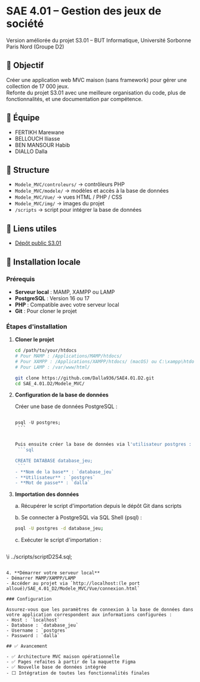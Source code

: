 # SAE 4.01 – Gestion des jeux de société

Version améliorée du projet S3.01 – BUT Informatique, Université Sorbonne Paris Nord (Groupe D2)

## 🎯 Objectif

Créer une application web MVC maison (sans framework) pour gérer une collection de 17 000 jeux.  
Refonte du projet S3.01 avec une meilleure organisation du code, plus de fonctionnalités, et une documentation par compétence.

## 👥 Équipe

- FERTIKH Marewane
- BELLOUCH Iliasse
- BEN MANSOUR Habib
- DIALLO Dalla

## 📁 Structure

- `Modele_MVC/controleurs/` → contrôleurs PHP
- `Modele_MVC/modele/` → modèles et accès à la base de données
- `Modele_MVC/Vue/` → vues HTML / PHP / CSS
- `Modele_MVC/img/` → images du projet
- `/scripts` → script pour intégrer la base de données 


## 🔗 Liens utiles

- [Dépôt public S3.01](https://github.com/marewane-fertikh/SAE_4.01_D2_Public)

## 🚀 Installation locale

### Prérequis

- **Serveur local** : MAMP, XAMPP ou LAMP
- **PostgreSQL** : Version 16 ou 17
- **PHP** : Compatible avec votre serveur local
- **Git** : Pour cloner le projet

### Étapes d'installation

1. **Cloner le projet**
   ```bash
   cd /path/to/your/htdocs
   # Pour MAMP : /Applications/MAMP/htdocs/
   # Pour XAMPP : /Applications/XAMPP/htdocs/ (macOS) ou C:\xampp\htdocs\ (Windows)
   # Pour LAMP : /var/www/html/
   
   git clone https://github.com/Dalla936/SAE4.01.D2.git
   cd SAE_4.01.D2/Modele_MVC/
   ```

2. **Configuration de la base de données**
   
   Créer une base de données PostgreSQL :
      ```sql

    psql -U postgres;
       ```


    Puis ensuite créer la base de données via l'utilisateur postgres : 
       ```sql

    CREATE DATABASE database_jeu;
       ```
   - **Nom de la base** : `database_jeu`
   - **Utilisateur** : `postgres`
   - **Mot de passe** : `dalla`

3. **Importation des données**
   
   a. Récupérer le script d'importation depuis le dépôt Git dans scripts
   
   b. Se connecter à PostgreSQL via SQL Shell (psql) :
   ```bash
   psql -U postgres -d database_jeu;
   ```
   
   c. Exécuter le script d'importation :
   ```sql
\i ../scripts/scriptD2S4.sql;
   ```

4. **Démarrer votre serveur local**
   - Démarrer MAMP/XAMPP/LAMP
   - Accéder au projet via `http://localhost:(le port alloué)/SAE_4.01_D2/Modele_MVC/Vue/connexion.html`

### Configuration

Assurez-vous que les paramètres de connexion à la base de données dans votre application correspondent aux informations configurées :
- Host : `localhost`
- Database : `database_jeu`
- Username : `postgres`
- Password : `dalla`

## ✅ Avancement

- ✅ Architecture MVC maison opérationnelle
- ✅ Pages refaites à partir de la maquette Figma
- ✅ Nouvelle base de données intégrée
- ⬜ Intégration de toutes les fonctionnalités finales
